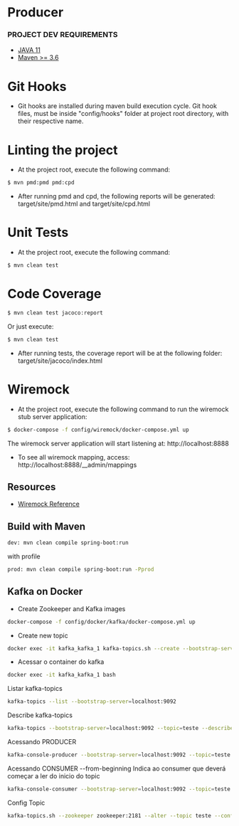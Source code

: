 # Producer

### PROJECT DEV REQUIREMENTS

- [JAVA 11](https://www.oracle.com/br/java/technologies/javase-jdk11-downloads.html)
- [Maven >= 3.6](https://maven.apache.org/)

# Git Hooks

- Git hooks are installed during maven build execution cycle. Git hook files, must be inside "config/hooks" folder at
  project root directory, with their respective name.

# Linting the project

- At the project root, execute the following command:

```sh
$ mvn pmd:pmd pmd:cpd
```

- After running pmd and cpd, the following reports will be generated: target/site/pmd.html and target/site/cpd.html

# Unit Tests

- At the project root, execute the following command:

```sh
$ mvn clean test
```

# Code Coverage

```sh
$ mvn clean test jacoco:report
```

Or just execute:

```sh
$ mvn clean test
```

- After running tests, the coverage report will be at the following folder: target/site/jacoco/index.html

# Wiremock

- At the project root, execute the following command to run the wiremock stub server application:

```sh
$ docker-compose -f config/wiremock/docker-compose.yml up
```

The wiremock server application will start listening at: http://localhost:8888

- To see all wiremock mapping, access: http://localhost:8888/__admin/mappings

## Resources

- [Wiremock Reference](http://wiremock.org/docs/getting-started/)

## Build with Maven

```sh
dev: mvn clean compile spring-boot:run
```

with profile

```sh
prod: mvn clean compile spring-boot:run -Pprod
```

## Kafka on Docker
 - Create Zookeeper and Kafka images 

```sh
docker-compose -f config/docker/kafka/docker-compose.yml up
```
 - Create new topic
```sh
docker exec -it kafka_kafka_1 kafka-topics.sh --create --bootstrap-server kafka:9092 --topic message.topic
```

- Acessar o container do kafka
```sh
docker exec -it kafka_kafka_1 bash
```

Listar kafka-topics
```sh
kafka-topics --list --bootstrap-server=localhost:9092
```

Describe kafka-topics
```sh
kafka-topics --bootstrap-server=localhost:9092 --topic=teste --describe
```

Acessando PRODUCER
```sh
kafka-console-producer --bootstrap-server=localhost:9092 --topic=teste
```
Acessando CONSUMER --from-beginning Indica ao consumer que deverá começar a ler do inicio do topic
```sh
kafka-console-consumer --bootstrap-server=localhost:9092 --topic=teste --from-beginning
```

Config Topic
```sh
kafka-topics.sh --zookeeper zookeeper:2181 --alter --topic teste --config retention.ms=1000
``` 